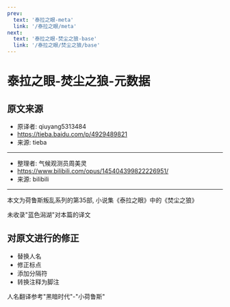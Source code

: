 ```yaml
---
prev:
  text: '泰拉之眼-meta'
  link: '/泰拉之眼/meta'
next:
  text: '泰拉之眼-焚尘之狼-base'
  link: '/泰拉之眼/焚尘之狼/base'
---
```


# 泰拉之眼-焚尘之狼-元数据

## 原文来源

+ 原译者: qiuyang5313484
+ <https://tieba.baidu.com/p/4929489821>
+ 来源: tieba

--------

+ 整理者: 气候观测员周美灵
+ <https://www.bilibili.com/opus/145404399822226951/>
+ 来源: bilibili

--------

本文为荷鲁斯叛乱系列的第35部, 小说集《泰拉之眼》中的《焚尘之狼》

未收录"蓝色潟湖"对本篇的译文

## 对原文进行的修正

+ 替换人名
+ 修正标点
+ 添加分隔符
+ 转换注释为脚注

人名翻译参考"黑暗时代"-"小荷鲁斯"
